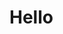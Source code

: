 # Hello
<!--
<img src="https://i.imgur.com/1BkfEFV.png" alt="PTSDWARF" width="40%"/>
(^he was forced to use assembly for ~7 minutes)

![Big Dwarfeloper](https://i.imgur.com/wSNKD2R.png)
![PTSDWARF](https://i.imgur.com/1BkfEFV.png)
Nothing going on here really... 
^This is me if you even care
-->
